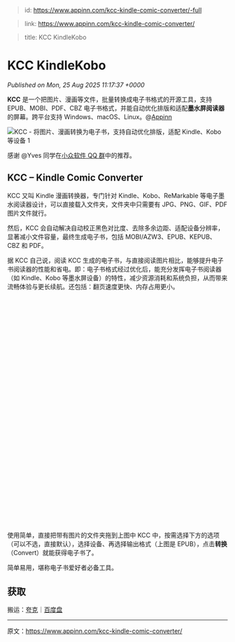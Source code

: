 > id: https://www.appinn.com/kcc-kindle-comic-converter/-full

> link: https://www.appinn.com/kcc-kindle-comic-converter/

> title: KCC KindleKobo

# KCC KindleKobo
_Published on Mon, 25 Aug 2025 11:17:37 +0000_

**KCC** 是一个把图片、漫画等文件，批量转换成电子书格式的开源工具，支持 EPUB、MOBI、PDF、CBZ 电子书格式，并能自动优化排版和适配**墨水屏阅读器**的屏幕。跨平台支持 Windows、macOS、Linux。@[Appinn](https://www.appinn.com/kcc-kindle-comic-converter/)

![KCC - 将图片、漫画转换为电子书，支持自动优化排版，适配 Kindle、Kobo 等设备 1](https://do-cdn.appinn.com/static3/images/2025/08/Copy-of-appinn-homework-2025-08-25T173714.576.jpg "KCC - 将图片、漫画转换为电子书，支持自动优化排版，适配 Kindle、Kobo 等设备 1")

感谢 @Yves 同学在[小众软件 QQ 群](https://mp.weixin.qq.com/s/ELJZw1lCql-I__yHyNw7wQ)中的推荐。

KCC – Kindle Comic Converter
----------------------------

KCC 又叫 Kindle 漫画转换器，专门针对 Kindle、Kobo、ReMarkable 等电子墨水阅读器设计，可以直接载入文件夹，文件夹中只需要有 JPG、PNG、GIF、PDF 图片文件就行。

然后，KCC 会自动解决自动校正黑色对比度、去除多余边距、适配设备分辨率，显著减小文件容量，最终生成电子书，包括 MOBI/AZW3、EPUB、KEPUB、CBZ 和 PDF。

据 KCC 自己说，阅读 KCC 生成的电子书，与直接阅读图片相比，能够提升电子书阅读器的性能和省电。即：电子书格式经过优化后，能充分发挥电子书阅读器（如 Kindle、Kobo 等墨水屏设备）的特性，减少资源消耗和系统负担，从而带来流畅体验与更长续航。还包括：翻页速度更快、内存占用更小。

![KCC - 将图片、漫画转换为电子书，支持自动优化排版，适配 Kindle、Kobo 等设备 2](data:image/svg+xml,%3Csvg%20xmlns='http://www.w3.org/2000/svg'%20viewBox='0%200%201526%201574'%3E%3C/svg%3E "KCC - 将图片、漫画转换为电子书，支持自动优化排版，适配 Kindle、Kobo 等设备 2")

使用简单，直接把带有图片的文件夹拖到上图中 KCC 中，按需选择下方的选项（可以不选，直接默认），选择设备、再选择输出格式（上图是 EPUB），点击**转换**（Convert）就能获得电子书了。

简单易用，堪称电子书爱好者必备工具。

获取
--

搬运：[夸克](https://pan.quark.cn/s/835d67e5786c)｜[百度盘](https://pan.baidu.com/s/5sIEpF4tX8mTEv-WqFx_Taw)

* * *

原文：https://www.appinn.com/kcc-kindle-comic-converter/
